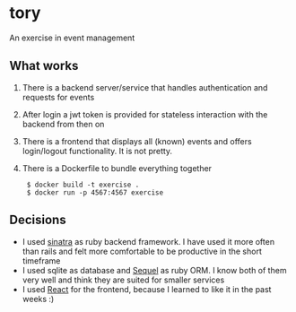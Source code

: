 # tory

An exercise in event management

## What works

1. There is a backend server/service that handles authentication and requests for events
2. After login a jwt token is provided for stateless interaction with the backend from then on
3. There is a frontend that displays all (known) events and offers login/logout functionality. It is not pretty. 
4. There is a Dockerfile to bundle everything together

        $ docker build -t exercise .
        $ docker run -p 4567:4567 exercise

## Decisions

* I used [sinatra](https://sinatrarb.com) as ruby backend framework. I have used it more often than rails and felt more comfortable to be productive in the short timeframe
* I used sqlite as database and [Sequel](https://github.com/jeremyevans/sequel) as ruby ORM. I know both of them very well and think they are suited for smaller services
* I used [React](https://reactjs.org) for the frontend, because I learned to like it in the past weeks :)
